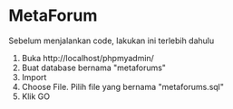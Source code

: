 # MetaForum

Sebelum menjalankan code, lakukan ini terlebih dahulu

1. Buka http://localhost/phpmyadmin/
2. Buat database bernama "metaforums"
3. Import
4. Choose File. Pilih file yang bernama "metaforums.sql"
5. Klik GO
